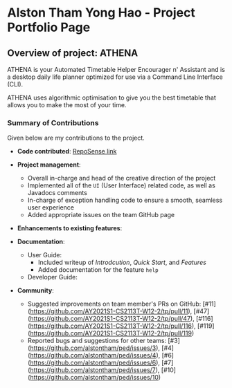 # Alston Tham Yong Hao - Project Portfolio Page

## Overview of project: ATHENA

ATHENA is your Automated Timetable Helper Encourager n' Assistant and is a desktop daily life planner optimized for use via a Command Line Interface (CLI).

ATHENA uses algorithmic optimisation to give you the best timetable that allows you to make the most of your time.

### Summary of Contributions

Given below are my contributions to the project.

* **Code contributed**: [RepoSense link](https://nus-cs2113-ay2021s1.github.io/tp-dashboard/#breakdown=true&search=alstontham&sort=groupTitle&sortWithin=title&since=2020-09-27&timeframe=commit&mergegroup=&groupSelect=groupByRepos&checkedFileTypes=docs~functional-code~test-code~other)

* **Project management**:
    * Overall in-charge and head of the creative direction of the project
    * Implemented all of the `UI` (User Interface) related code, as well as Javadocs comments
    * In-charge of exception handling code to ensure a smooth, seamless user experience
    * Added appropriate issues on the team GitHub page

* **Enhancements to existing features**:

* **Documentation**:
  * User Guide:
    * Included writeup of _Introdcution_, _Quick Start_, and _Features_
    * Added documentation for the feature `help` 
  * Developer Guide:
    
* **Community**:
  * Suggested improvements on team member's PRs on GitHub: [#11] (https://github.com/AY2021S1-CS2113T-W12-2/tp/pull/11), [#47] (https://github.com/AY2021S1-CS2113T-W12-2/tp/pull/47), [#116] (https://github.com/AY2021S1-CS2113T-W12-2/tp/pull/116), [#119] (https://github.com/AY2021S1-CS2113T-W12-2/tp/pull/119)
  * Reported bugs and suggestions for other teams: [#3] (https://github.com/alstontham/ped/issues/3), [#4] (https://github.com/alstontham/ped/issues/4), [#6] (https://github.com/alstontham/ped/issues/6), [#7] (https://github.com/alstontham/ped/issues/7), [#10] (https://github.com/alstontham/ped/issues/10)